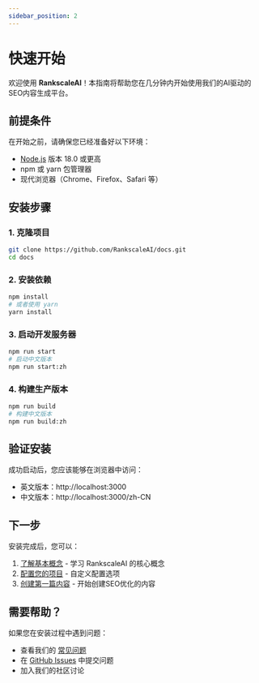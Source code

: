 ```yaml
---
sidebar_position: 2
---
```


# 快速开始

欢迎使用 **RankscaleAI**！本指南将帮助您在几分钟内开始使用我们的AI驱动的SEO内容生成平台。

## 前提条件

在开始之前，请确保您已经准备好以下环境：

- [Node.js](https://nodejs.org/zh-cn/download/) 版本 18.0 或更高
- npm 或 yarn 包管理器
- 现代浏览器（Chrome、Firefox、Safari 等）

## 安装步骤

### 1. 克隆项目

```bash
git clone https://github.com/RankscaleAI/docs.git
cd docs
```

### 2. 安装依赖

```bash
npm install
# 或者使用 yarn
yarn install
```

### 3. 启动开发服务器

```bash
npm run start
# 启动中文版本
npm run start:zh
```

### 4. 构建生产版本

```bash
npm run build
# 构建中文版本
npm run build:zh
```

## 验证安装

成功启动后，您应该能够在浏览器中访问：

- 英文版本：http://localhost:3000
- 中文版本：http://localhost:3000/zh-CN

## 下一步

安装完成后，您可以：

1. [了解基本概念](./concepts) - 学习 RankscaleAI 的核心概念
2. [配置您的项目](./configuration) - 自定义配置选项
3. [创建第一篇内容](./create-content) - 开始创建SEO优化的内容

## 需要帮助？

如果您在安装过程中遇到问题：

- 查看我们的 [常见问题](./faq)
- 在 [GitHub Issues](https://github.com/RankscaleAI/docs/issues) 中提交问题
- 加入我们的社区讨论 